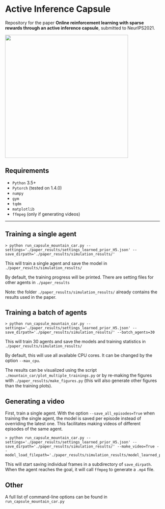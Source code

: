# Active Inference Capsule
Repository for the paper **Online reinforcement learning with sparse rewards through an active inference capsule**, submitted to NeurIPS2021.

<img src="https://user-images.githubusercontent.com/33813179/119155212-38a01800-ba53-11eb-880c-1a6e65974b8f.gif" width="400">


## Requirements
- `Python` 3.5+
- `Pytorch` (tested on 1.4.0)
- `numpy`
- `gym`
- `tqdm`
- `matplotlib`
- `ffmpeg` (only if generating videos)

---

## Training a single agent
```
> python run_capsule_mountain_car.py --settings='./paper_results/settings_learned_prior_H5.json' --save_dirpath='./paper_results/simulation_results/'
```
This will train a single agent and save the model in `./paper_results/simulation_results/`

By default, the training progress will be printed. There are setting files for other agents in `./paper_results`

Note: the folder `./paper_results/simulation_results/` already contains the results used in the paper.

## Training a batch of agents
```
> python run_capsule_mountain_car.py --settings='./paper_results/settings_learned_prior_H5.json' --save_dirpath='./paper_results/simulation_results/' --batch_agents=30
```
This will train 30 agents and save the models and training statistics in `./paper_results/simulation_results/`

By default, this will use all available CPU cores. It can be changed by the option `--max_cpu`.

The results can be visualized using the script `./mountain_car/plot_multiple_trainings.py` or by re-making the figures with `./paper_results/make_figures.py` (this will also generate other figures than the training plots).

## Generating a video
First, train a single agent. With the option `--save_all_episodes=True` when training the single agent, the model is saved per episode instead of overriding the latest one. This facilitates making videos of different episodes of the same agent.

```
> python run_capsule_mountain_car.py --settings='./paper_results/settings_learned_prior_H5.json' --save_dirpath='./paper_results/simulation_results/' --make_video=True --model_load_filepath='./paper_results/simulation_results/model_learned_prior_H5.pt'
```

This will start saving individual frames in a subdirectory of `save_dirpath`. When the agent reaches the goal, it will call `ffmpeg` to generate a `.mp4` file.

## Other
A full list of command-line options can be found in `run_capsule_mountain_car.py`

